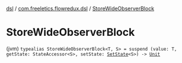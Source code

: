 [dsl](../index.md) / [com.freeletics.flowredux.dsl](index.md) / [StoreWideObserverBlock](./-store-wide-observer-block.md)

# StoreWideObserverBlock

(jvm) `typealias StoreWideObserverBlock<T, S> = suspend (value: T, getState: StateAccessor<S>, setState: `[`SetState`](-set-state.md)`<S>) -> `[`Unit`](https://kotlinlang.org/api/latest/jvm/stdlib/kotlin/-unit/index.html)